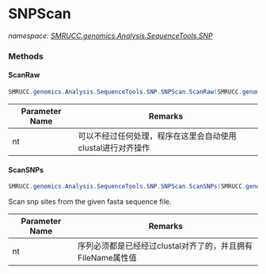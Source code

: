 ﻿# SNPScan
_namespace: [SMRUCC.genomics.Analysis.SequenceTools.SNP](./index.md)_





### Methods

#### ScanRaw
```csharp
SMRUCC.genomics.Analysis.SequenceTools.SNP.SNPScan.ScanRaw(SMRUCC.genomics.SequenceModel.FASTA.FastaFile)
```


|Parameter Name|Remarks|
|--------------|-------|
|nt|可以不经过任何处理，程序在这里会自动使用clustal进行对齐操作|


#### ScanSNPs
```csharp
SMRUCC.genomics.Analysis.SequenceTools.SNP.SNPScan.ScanSNPs(SMRUCC.genomics.SequenceModel.FASTA.FastaFile,System.String,System.Boolean,System.Boolean,System.String@)
```
Scan snp sites from the given fasta sequence file.

|Parameter Name|Remarks|
|--------------|-------|
|nt|序列必须都是已经经过clustal对齐了的，并且拥有FileName属性值|



